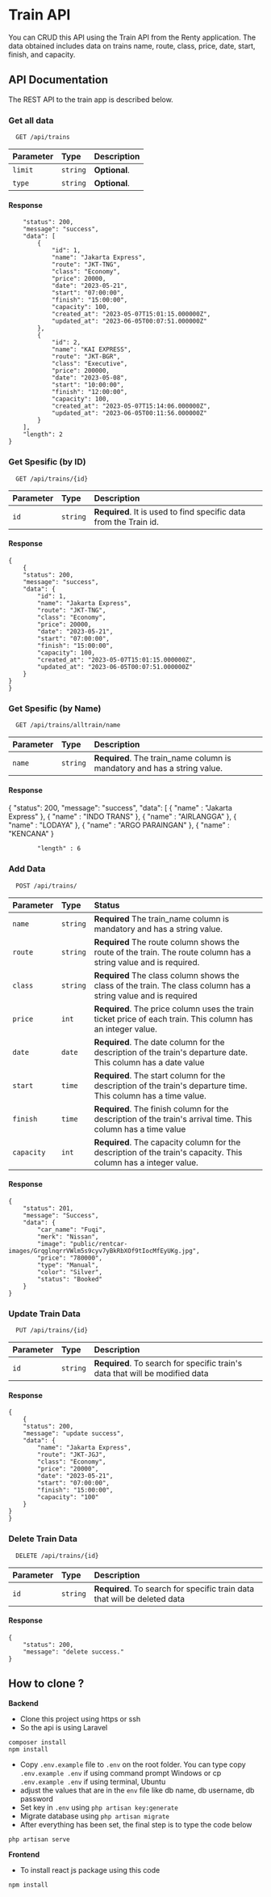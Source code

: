 # Train API 

You can CRUD this API using the Train API from the Renty application. The data obtained includes data on trains name, route, class, price, date, start, finish, and capacity.

## API Documentation

The REST API to the train app is described below.

### Get all data

```
  GET /api/trains
```

| Parameter | Type     | Description                                                                                                                                                |
| :-------- | :------- | :--------------------------------------------------------------------------------------------------------------------------------------------------------- |
| `limit`   | `string` | **Optional**. 
| `type`    | `string` | **Optional**.                                

#### Response

```{
    "status": 200,
    "message": "success",
    "data": [
        {
            "id": 1,
            "name": "Jakarta Express",
            "route": "JKT-TNG",
            "class": "Economy",
            "price": 20000,
            "date": "2023-05-21",
            "start": "07:00:00",
            "finish": "15:00:00",
            "capacity": 100,
            "created_at": "2023-05-07T15:01:15.000000Z",
            "updated_at": "2023-06-05T00:07:51.000000Z"
        },
        {
            "id": 2,
            "name": "KAI EXPRESS",
            "route": "JKT-BGR",
            "class": "Executive",
            "price": 200000,
            "date": "2023-05-08",
            "start": "10:00:00",
            "finish": "12:00:00",
            "capacity": 100,
            "created_at": "2023-05-07T15:14:06.000000Z",
            "updated_at": "2023-06-05T00:11:56.000000Z"
        }
    ],
    "length": 2
}

```

### Get Spesific (by ID)

```
  GET /api/trains/{id}
```

| Parameter | Type     | Description                                                     |
| :-------- | :------- | :-------------------------------------------------------------- |
| `id`      | `string` | **Required**. It is used to find specific data from the Train id. |

#### Response

```
{
    {
    "status": 200,
    "message": "success",
    "data": {
        "id": 1,
        "name": "Jakarta Express",
        "route": "JKT-TNG",
        "class": "Economy",
        "price": 20000,
        "date": "2023-05-21",
        "start": "07:00:00",
        "finish": "15:00:00",
        "capacity": 100,
        "created_at": "2023-05-07T15:01:15.000000Z",
        "updated_at": "2023-06-05T00:07:51.000000Z"
    }
}
}
```

### Get Spesific (by Name)

```
  GET /api/trains/alltrain/name
```

| Parameter | Type     | Description                                                     |
| :-------- | :------- | :-------------------------------------------------------------- |
| `name`      | `string` | **Required**. The train_name column is mandatory and has a string value. |

#### Response

{
    "status": 200,
    "message": "success",
    "data": [
                {
                "name" : "Jakarta Express"
                },
                {
                "name" : "INDO TRANS"
                },
                {
                "name" : "AIRLANGGA"
                },
                {
                "name" : "LODAYA"
                },
                {
                "name" : "ARGO PARAINGAN"
                },
                {
                "name" : "KENCANA"
                }
                
            "length" : 6

### Add  Data

```
  POST /api/trains/
```

| Parameter  | Type     | Status                                                                                                                              |
| :--------- | :------- | :---------------------------------------------------------------------------------------------------------------------------------- |
| `name` | `string` | **Required** The train_name column is mandatory and has a string value.                                                                 |
| `route`     | `string` | **Required** The route column shows the route of the train. The route column has a string value and is required.                   |
| `class`    | `string`   | **Required** The class column shows the class of the train. The class column has a string value and is required                   |
| `price`    | `int` | **Required**. The price column uses the train ticket price of each train. This column has an integer value.                            |
| `date`     | `date` | **Required**. The date column for the description of the train's departure date. This column has a date value                         |
| `start`    | `time` | **Required**. The start column for the description of the train's departure time. This column has a time value.                       |
| `finish`   | `time` | **Required**. The finish column for the description of the train's arrival time. This column has a time value                         |
| `capacity`   | `int` | **Required**. The capacity column for the description of the train's capacity. This column has a integer value.                      |
#### Response

```
{
    "status": 201,
    "message": "Success",
    "data": {
        "car_name": "Fuqi",
        "merk": "Nissan",
        "image": "public/rentcar-images/GrqglnqrrVWlm5s9cyv7yBkRbXOf9tIocMfEyUKg.jpg",
        "price": "780000",
        "type": "Manual",
        "color": "Silver",
        "status": "Booked"
    }
}
```

### Update Train Data

```
  PUT /api/trains/{id}
```

| Parameter | Type     | Description                                                              |
| :-------- | :------- | :----------------------------------------------------------------------- |
| `id`      | `string` | **Required**. To search for specific train's data that will be modified data |

#### Response

```
{
    {
    "status": 200,
    "message": "update success",
    "data": {
        "name": "Jakarta Express",
        "route": "JKT-JGJ",
        "class": "Economy",
        "price": "20000",
        "date": "2023-05-21",
        "start": "07:00:00",
        "finish": "15:00:00",
        "capacity": "100"
    }
}
}
```

### Delete Train Data

```
  DELETE /api/trains/{id}
```

| Parameter | Type     | Description                                                              |
| :-------- | :------- | :----------------------------------------------------------------------  |
| `id`      | `string` | **Required**. To search for specific train data that will be deleted data|

#### Response

```
{
    "status": 200,
    "message": "delete success."
}
```

## How to clone ?

**Backend**

- Clone this project using https or ssh
- So the api is using Laravel

```
composer install
npm install
```

- Copy `.env.example` file to `.env` on the root folder. You can type copy `.env.example .env` if using command prompt Windows or cp `.env.example .env` if using terminal, Ubuntu
- adjust the values that are in the `env` file like db name, db username, db password
- Set key in `.env` using `php artisan key:generate`
- Migrate database using `php artisan migrate`
- After everything has been set, the final step is to type the code below

```
php artisan serve
```

**Frontend**

- To install react js package using this code

```
npm install
```

